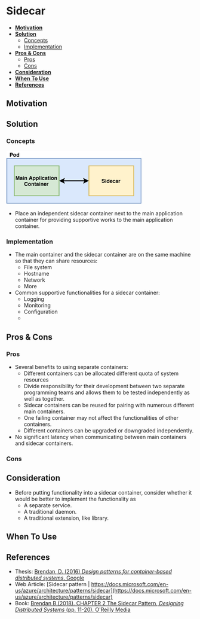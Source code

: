 # Sidecar

- [**Motivation**](#motivation)
- [**Solution**](#solution)
   - [Concepts](#concepts)
   - [Implementation](#implementation)
- [**Pros & Cons**](#pros--cons)
   - [Pros](#pros)
   - [Cons](#cons)
- [**Consideration**](#consideration)
- [**When To Use**](#when-to-use)
- [**References**](#references)

## Motivation

## Solution
### Concepts
![](../../diagrams/png/sidecar_small.png)
- Place an independent sidecar container next to the main application container for providing supportive works to the main application container.

### Implementation
- The main container and the sidecar container are on the same machine so that they can share resources:
   - File system
   - Hostname
   - Network
   - More
- Common supportive functionalities for a sidecar container:
   - Logging
   - Monitoring
   - Configuration
   - 

## Pros & Cons
### Pros
- Several benefits to using separate containers:
   - Different containers can be allocated different quota of system resources
   - Divide responsibility for their development between two separate programming teams and allows them to be tested independently as well as together.
   - Sidecar containers can be reused for pairing with numerous different main containers.
   - One failing container may not affect the functionalities of other containers.
   - Different containers can be upgraded or downgraded independently.
- No significant latency when communicating between main containers and sidecar containers.
   
### Cons

## Consideration
- Before putting functionality into a sidecar container, consider whether it would be better to implement the functionality as 
  - A separate service.
  - A traditional daemon.
  - A traditional extension, like library.

## When To Use

## References
- Thesis: [Brendan, D. (2016) *Design patterns for container-based distributed systems*. Google](https://static.googleusercontent.com/media/research.google.com/en//pubs/archive/45406.pdf)
- Web Article: [Sidecar pattern | https://docs.microsoft.com/en-us/azure/architecture/patterns/sidecar](https://docs.microsoft.com/en-us/azure/architecture/patterns/sidecar)
- Book: [Brendan B.(2018). CHAPTER 2 The Sidecar Pattern, *Designing Distributed Systems* (pp. 11-20). O'Reilly Media](https://www.oreilly.com/library/view/designing-distributed-systems/9781491983638/)
